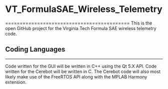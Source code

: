 # VT_FormulaSAE_Wireless_Telemetry
===========================================
This is the open GitHub project for the Virginia Tech
Formula SAE wireless telemetry code.

## Coding Languages
------------------------------
Code written for the GUI will be written in C++ using the Qt 5.X API. Code written for the Cerebot will be written in C. The Cerebot code will also most likely make use of the FreeRTOS API along with the MPLAB Harmony extension.
